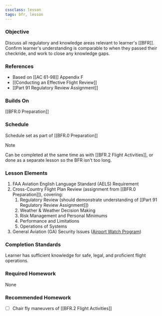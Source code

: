 ```yaml
---
cssclass: lesson
tags: bfr, lesson
---
```

### Objective
Discuss all regulatory and knowledge areas relevant to learner's [[BFR]]. Confirm learner's understanding is comparable to when they passed their checkride, and work to close any knowledge gaps.

### References
- Based on [[AC 61-98]] Appendix F
- [[Conducting an Effective Flight Review]]
- [[Part 91 Regulatory Review Assignment]]

### Builds On
[[BFR.0 Preparation]]

### Schedule
Schedule set as part of [[BFR.0 Preparation]]

> [!note] 
> Can be completed at the same time as with [[BFR.2 Flight Activities]], or done as a separate lesson so the BFR isn't too long.

### Lesson Elements
1. FAA Aviation English Language Standard (AELS) Requirement
2. Cross-Country Flight Plan Review (assignment from [[BFR.0 Preparation]]), covering:
	1. Regulatory Review (should demonstrate understanding of [[Part 91 Regulatory Review Assignment]])
	2. Weather & Weather Decision Making
	3. Risk Management and Personal Minimums
	4. Performance and Limitations
	5. Operations of Systems
3. General Aviation (GA) Security Issues ([Airport Watch Program](https://www.aopa.org/advocacy/airports-and-airspace/security-and-borders/airport-watch-security))

### Completion Standards
Learner has sufficient knowledge for safe, legal, and proficient flight operations.
 
### Required Homework
None

### Recommended Homework 
- [ ] Chair fly maneuvers of [[BFR.2 Flight Activities]]